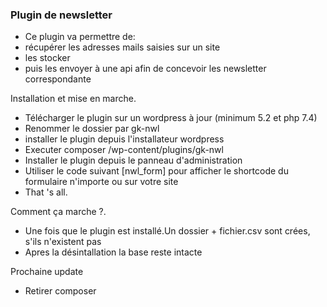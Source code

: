 ### Plugin de newsletter

   - Ce plugin va permettre de:
   - récupérer les adresses mails saisies sur un site
   - les stocker 
   - puis les envoyer à une api afin de concevoir les newsletter correspondante
 
Installation et mise en marche.
   - Télécharger le plugin sur un wordpress à jour (minimum 5.2 et php 7.4)
   - Renommer le dossier par gk-nwl
   - installer le plugin depuis l'installateur wordpress
   - Executer composer /wp-content/plugins/gk-nwl
   - Installer le plugin depuis le panneau d'administration
   - Utiliser le code suivant [nwl_form] pour afficher le shortcode du formulaire n'importe ou
   sur votre site
   - That 's all. 

Comment ça marche ?.
   - Une fois que le plugin est installé.Un dossier + fichier.csv sont crées, s'ils n'existent pas
   - Apres la désintallation la base reste intacte
   
Prochaine update 
   - Retirer composer 
